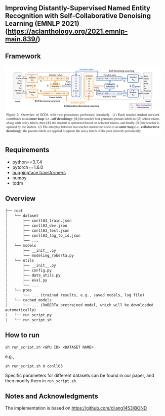 ## Improving Distantly-Supervised Named Entity Recognition with Self-Collaborative Denoising Learning (EMNLP 2021)(https://aclanthology.org/2021.emnlp-main.839/)

## Framework
![image](img/fw.png)

## Requirements

- python==3.7.4
- pytorch==1.6.0
- [huggingface transformers](https://github.com/huggingface/transformers)
- numpy
- tqdm

## Overview

```
├── root
│   └── dataset
│       ├── conll03_train.json
│       ├── conll03_dev.json
│       ├── conll03_test.json
│       ├── conll03_tag_to_id.json
│       └── ...
│   └── models
│       ├── __init__.py
│       └── modeling_roberta.py
│   └── utils
│       ├── __init__.py
│       ├── config.py
│       ├── data_utils.py
│       ├── eval.py
│       └── ...
│   └── ptms
│       └── ... (trained results, e.g., saved models, log file)
│   └── cached_models
│       └── ... (RoBERTa pretrained model, which will be downloaded automatically)
│   └── run_script.py
│   └── run_script.sh
```

## How to run
```console
sh run_script.sh <GPU ID> <DATASET NAME>
```
e.g., 
```console
sh run_script.sh 0 conll03
```
Specific parameters for different datasets can be found in our paper, and then modify them in ```run_script.sh```.

## Notes and Acknowledgments
The implementation is based on https://github.com/cliang1453/BOND
